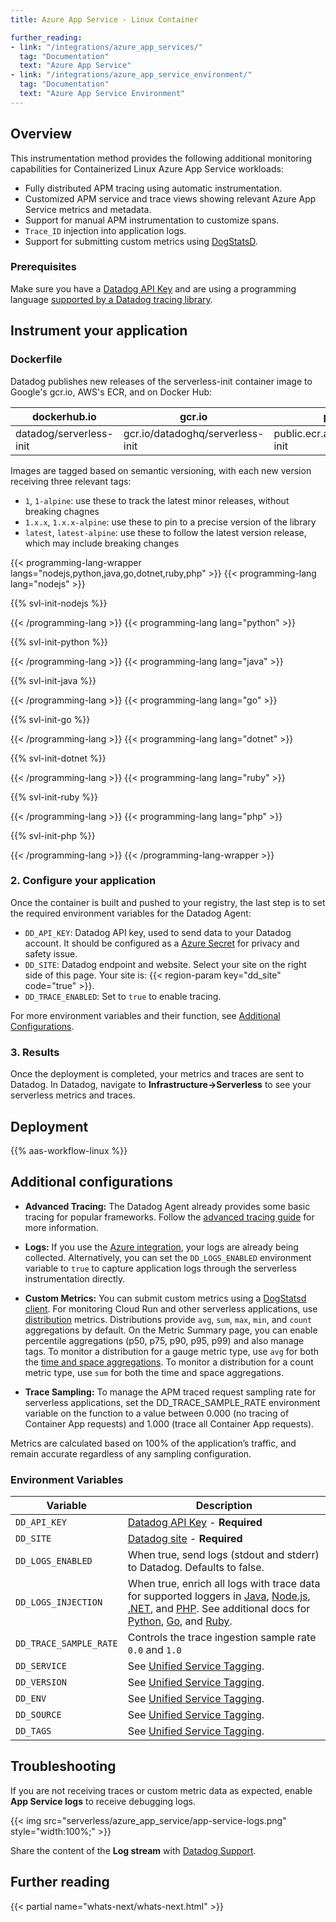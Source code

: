 ```yaml
---
title: Azure App Service - Linux Container

further_reading:
- link: "/integrations/azure_app_services/"
  tag: "Documentation"
  text: "Azure App Service"
- link: "/integrations/azure_app_service_environment/"
  tag: "Documentation"
  text: "Azure App Service Environment"
---
```

## Overview

This instrumentation method provides the following additional monitoring capabilities for Containerized Linux Azure App Service workloads:

- Fully distributed APM tracing using automatic instrumentation.
- Customized APM service and trace views showing relevant Azure App Service metrics and metadata.
- Support for manual APM instrumentation to customize spans.
- `Trace_ID` injection into application logs.
- Support for submitting custom metrics using [DogStatsD][1].

### Prerequisites

Make sure you have a [Datadog API Key][6] and are using a programming language [supported by a Datadog tracing library][2].

## Instrument your application

### Dockerfile

Datadog publishes new releases of the serverless-init container image to Google's gcr.io, AWS's ECR, and on Docker Hub:

| dockerhub.io | gcr.io | public.ecr.aws |
| ---- | ---- | ---- |
| datadog/serverless-init | gcr.io/datadoghq/serverless-init | public.ecr.aws/datadog/serverless-init |

Images are tagged based on semantic versioning, with each new version receiving three relevant tags:

* `1`, `1-alpine`: use these to track the latest minor releases, without breaking chagnes
* `1.x.x`, `1.x.x-alpine`: use these to pin to a precise version of the library
* `latest`, `latest-alpine`: use these to follow the latest version release, which may include breaking changes

{{< programming-lang-wrapper langs="nodejs,python,java,go,dotnet,ruby,php" >}}
{{< programming-lang lang="nodejs" >}}

{{% svl-init-nodejs %}}

{{< /programming-lang >}}
{{< programming-lang lang="python" >}}

{{% svl-init-python %}}

{{< /programming-lang >}}
{{< programming-lang lang="java" >}}

{{% svl-init-java %}}

{{< /programming-lang >}}
{{< programming-lang lang="go" >}}

{{% svl-init-go %}}

{{< /programming-lang >}}
{{< programming-lang lang="dotnet" >}}

{{% svl-init-dotnet %}}

{{< /programming-lang >}}
{{< programming-lang lang="ruby" >}}

{{% svl-init-ruby %}}

{{< /programming-lang >}}
{{< programming-lang lang="php" >}}

{{% svl-init-php %}}

{{< /programming-lang >}}
{{< /programming-lang-wrapper >}}

### 2. Configure your application

Once the container is built and pushed to your registry, the last step is to set the required environment variables for the Datadog Agent:
- `DD_API_KEY`: Datadog API key, used to send data to your Datadog account. It should be configured as a [Azure Secret][7] for privacy and safety issue.
- `DD_SITE`: Datadog endpoint and website. Select your site on the right side of this page. Your site is: {{< region-param key="dd_site" code="true" >}}.
- `DD_TRACE_ENABLED`: Set to `true` to enable tracing.

For more environment variables and their function, see [Additional Configurations](#additional-configurations).

### 3. Results

Once the deployment is completed, your metrics and traces are sent to Datadog. In Datadog, navigate to **Infrastructure->Serverless** to see your serverless metrics and traces.

## Deployment

{{% aas-workflow-linux %}}

## Additional configurations

- **Advanced Tracing:** The Datadog Agent already provides some basic tracing for popular frameworks. Follow the [advanced tracing guide][2] for more information.

- **Logs:** If you use the [Azure integration][1], your logs are already being collected. Alternatively, you can set the `DD_LOGS_ENABLED` environment variable to `true` to capture application logs through the serverless instrumentation directly.

- **Custom Metrics:** You can submit custom metrics using a [DogStatsd client][3]. For monitoring Cloud Run and other serverless applications, use [distribution][8] metrics. Distributions provide `avg`, `sum`, `max`, `min`, and `count` aggregations by default. On the Metric Summary page, you can enable percentile aggregations (p50, p75, p90, p95, p99) and also manage tags. To monitor a distribution for a gauge metric type, use `avg` for both the [time and space aggregations][9]. To monitor a distribution for a count metric type, use `sum` for both the time and space aggregations.

- **Trace Sampling:**  To manage the APM traced request sampling rate for serverless applications, set the DD_TRACE_SAMPLE_RATE environment variable on the function to a value between 0.000 (no tracing of Container App requests) and 1.000 (trace all Container App requests).

Metrics are calculated based on 100% of the application’s traffic, and remain accurate regardless of any sampling configuration.

### Environment Variables

| Variable | Description |
| -------- | ----------- |
|`DD_API_KEY`| [Datadog API Key][6] - **Required**|
| `DD_SITE` | [Datadog site][4] - **Required** |
| `DD_LOGS_ENABLED` | When true, send logs (stdout and stderr) to Datadog. Defaults to false. |
| `DD_LOGS_INJECTION`| When true, enrich all logs with trace data for supported loggers in [Java][10], [Node.js][11], [.NET][12], and [PHP][13]. See additional docs for [Python][14], [Go][15], and [Ruby][16]. |
| `DD_TRACE_SAMPLE_RATE`|  Controls the trace ingestion sample rate `0.0` and `1.0`|
| `DD_SERVICE`      | See [Unified Service Tagging][5].                                       |
| `DD_VERSION`      | See [Unified Service Tagging][5].                                       |
| `DD_ENV`          | See [Unified Service Tagging][5].                                       |
| `DD_SOURCE`       | See [Unified Service Tagging][5].                                       |
| `DD_TAGS`         | See [Unified Service Tagging][5].                                       |

## Troubleshooting

If you are not receiving traces or custom metric data as expected, enable **App Service logs** to receive debugging logs.

{{< img src="serverless/azure_app_service/app-service-logs.png" style="width:100%;" >}}

Share the content of the **Log stream** with [Datadog Support][14].

## Further reading

{{< partial name="whats-next/whats-next.html" >}}


[1]: /integrations/azure/#log-collection
[2]: /tracing/trace_collection/library_config
[3]: /metrics/custom_metrics/dogstatsd_metrics_submission/
[4]: /getting_started/site/
[5]: /getting_started/tagging/unified_service_tagging/
[6]: /account_management/api-app-keys/
[7]: https://learn.microsoft.com/en-us/azure/container-apps/manage-secrets
[8]: /metrics/distributions/
[9]: /metrics/#time-and-space-aggregation
[10]: /tracing/other_telemetry/connect_logs_and_traces/java/?tab=log4j2
[11]: /tracing/other_telemetry/connect_logs_and_traces/nodejs
[12]: /tracing/other_telemetry/connect_logs_and_traces/dotnet?tab=serilog
[13]: /tracing/other_telemetry/connect_logs_and_traces/php
[14]: /tracing/other_telemetry/connect_logs_and_traces/python
[15]: /tracing/other_telemetry/connect_logs_and_traces/go
[16]: /tracing/other_telemetry/connect_logs_and_traces/ruby
